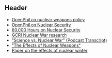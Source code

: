 <!-- TITLE: Improving Nuclear Security -->
<!-- SUBTITLE: Reducing the Threat of Nuclear Catastrophe -->

## Header

* [OpenPhil on nuclear weapons policy](https://www.openphilanthropy.org/research/cause-reports/nuclear-weapons-policy)
* [OpenPhil on Nuclear Security](https://www.openphilanthropy.org/research/cause-reports/nuclear-security/july-2013)
* [80,000 Hours on Nuclear Security](https://80000hours.org/problem-profiles/nuclear-security/)
* [GCRI Nuclear War research](http://gcrinstitute.org/nuclear/)
* ["Science vs. Nuclear War" (Podcast Transcript)](https://docs.google.com/document/d/100ndnjBpiJvkVhVKVdAeQ2v3X2qWYrdtT3X296OuU4c/edit)
* ["The Effects of Nuclear Weapons"](https://www.fourmilab.ch/etexts/www/effects/)
* [Paper on the effects of nuclear winter](http://climate.envsci.rutgers.edu/pdf/WiresClimateChangeNW.pdf)